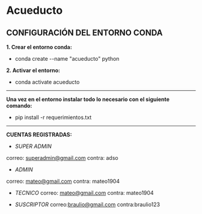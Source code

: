 # Acueducto

## CONFIGURACIÓN DEL ENTORNO CONDA

**1. Crear el entorno conda:**
- conda create --name "acueducto" python

**2. Activar el entorno:**
- conda activate acueducto 
---
**Una vez en el entorno instalar todo lo necesario con el siguiente comando:**
- pip install -r requerimientos.txt
---
**CUENTAS REGISTRADAS:**

- *SUPER ADMIN*
  
correo: superadmin@gmail.com
contra: adso

- *ADMIN*

correo: mateo@gmail.com	
contra: mateo1904

- *TECNICO*
correo: mateo@gmail.com	
contra: mateo1904

- *SUSCRIPTOR*
correo:braulio@gmail.com
contra:braulio123

